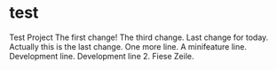 # test
Test Project
The first change!
The third change.
Last change for today.
Actually this is the last change.
One more line.
A minifeature line.
Development line.
Development line 2.
Fiese Zeile.
